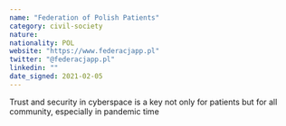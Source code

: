 ```yaml
---
name: "Federation of Polish Patients"
category: civil-society
nature:
nationality: POL
website: "https://www.federacjapp.pl"
twitter: "@federacjapp.pl"
linkedin: ""
date_signed: 2021-02-05
---
```

Trust and security in cyberspace is a key not only for patients but for all community, especially in pandemic time
